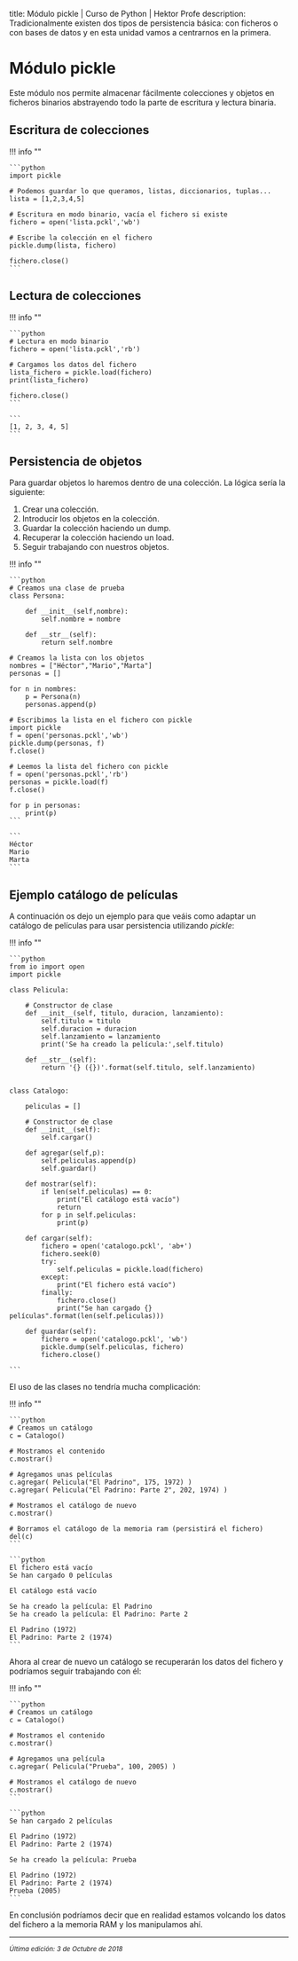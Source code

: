 title: Módulo pickle | Curso de Python | Hektor Profe
description: Tradicionalmente existen dos tipos de persistencia básica: con ficheros o con bases de datos y en esta unidad vamos a centrarnos en la primera.

# Módulo pickle

Este módulo nos permite almacenar fácilmente colecciones y objetos en ficheros binarios abstrayendo todo la parte de escritura y lectura binaria.

## Escritura de colecciones

!!! info ""
    
    ```python
    import pickle

    # Podemos guardar lo que queramos, listas, diccionarios, tuplas...
    lista = [1,2,3,4,5]

    # Escritura en modo binario, vacía el fichero si existe
    fichero = open('lista.pckl','wb')

    # Escribe la colección en el fichero 
    pickle.dump(lista, fichero) 

    fichero.close()
    ```

## Lectura de colecciones

!!! info ""
    
    ```python
    # Lectura en modo binario 
    fichero = open('lista.pckl','rb') 

    # Cargamos los datos del fichero
    lista_fichero = pickle.load(fichero)
    print(lista_fichero)

    fichero.close()
    ```

    ```
    [1, 2, 3, 4, 5]
    ``` 

## Persistencia de objetos

Para guardar objetos lo haremos dentro de una colección. La lógica sería la siguiente:

1. Crear una colección.
2. Introducir los objetos en la colección.
3. Guardar la colección haciendo un dump.
4. Recuperar la colección haciendo un load.
5. Seguir trabajando con nuestros objetos.

!!! info ""
    
    ```python
    # Creamos una clase de prueba
    class Persona:
        
        def __init__(self,nombre):
            self.nombre = nombre
            
        def __str__(self):
            return self.nombre

    # Creamos la lista con los objetos
    nombres = ["Héctor","Mario","Marta"]
    personas = []

    for n in nombres:
        p = Persona(n)
        personas.append(p)
    
    # Escribimos la lista en el fichero con pickle
    import pickle
    f = open('personas.pckl','wb')
    pickle.dump(personas, f)
    f.close()

    # Leemos la lista del fichero con pickle
    f = open('personas.pckl','rb')
    personas = pickle.load(f)
    f.close()

    for p in personas:
        print(p)
    ```

    ```
    Héctor
    Mario
    Marta
    ``` 

## Ejemplo catálogo de películas

A continuación os dejo un ejemplo para que veáis como adaptar un catálogo de películas para usar persistencia utilizando *pickle*:

!!! info ""
    
    ```python
    from io import open
    import pickle

    class Pelicula:
        
        # Constructor de clase
        def __init__(self, titulo, duracion, lanzamiento):
            self.titulo = titulo
            self.duracion = duracion
            self.lanzamiento = lanzamiento
            print('Se ha creado la película:',self.titulo)
            
        def __str__(self):
            return '{} ({})'.format(self.titulo, self.lanzamiento)


    class Catalogo:
        
        peliculas = []
        
        # Constructor de clase
        def __init__(self):
            self.cargar()
            
        def agregar(self,p):
            self.peliculas.append(p)
            self.guardar()
            
        def mostrar(self):
            if len(self.peliculas) == 0:
                print("El catálogo está vacío")
                return
            for p in self.peliculas:
                print(p)
                
        def cargar(self):
            fichero = open('catalogo.pckl', 'ab+')
            fichero.seek(0)
            try:
                self.peliculas = pickle.load(fichero)
            except:
                print("El fichero está vacío")
            finally:
                fichero.close()
                print("Se han cargado {} películas".format(len(self.peliculas)))
        
        def guardar(self):
            fichero = open('catalogo.pckl', 'wb')
            pickle.dump(self.peliculas, fichero)
            fichero.close()
        
    ```

El uso de las clases no tendría mucha complicación:

!!! info ""
    
    ```python
    # Creamos un catálogo
    c = Catalogo()

    # Mostramos el contenido
    c.mostrar()

    # Agregamos unas películas
    c.agregar( Pelicula("El Padrino", 175, 1972) )
    c.agregar( Pelicula("El Padrino: Parte 2", 202, 1974) )

    # Mostramos el catálogo de nuevo
    c.mostrar()

    # Borramos el catálogo de la memoria ram (persistirá el fichero)
    del(c)
    ```

    ```python 
    El fichero está vacío
    Se han cargado 0 películas
    
    El catálogo está vacío

    Se ha creado la película: El Padrino
    Se ha creado la película: El Padrino: Parte 2

    El Padrino (1972)
    El Padrino: Parte 2 (1974)
    ```

Ahora al crear de nuevo un catálogo se recuperarán los datos del fichero y podríamos seguir trabajando con él:

!!! info ""
    
    ```python
    # Creamos un catálogo
    c = Catalogo()

    # Mostramos el contenido
    c.mostrar()

    # Agregamos una película
    c.agregar( Pelicula("Prueba", 100, 2005) )

    # Mostramos el catálogo de nuevo
    c.mostrar()
    ```

    ```python 
    Se han cargado 2 películas

    El Padrino (1972)
    El Padrino: Parte 2 (1974)

    Se ha creado la película: Prueba

    El Padrino (1972)
    El Padrino: Parte 2 (1974)
    Prueba (2005)
    ```

En conclusión podríamos decir que en realidad estamos volcando los datos del fichero a la memoria RAM y los manipulamos ahí.

___
<small class="edited"><i>Última edición: 3 de Octubre de 2018</i></small>